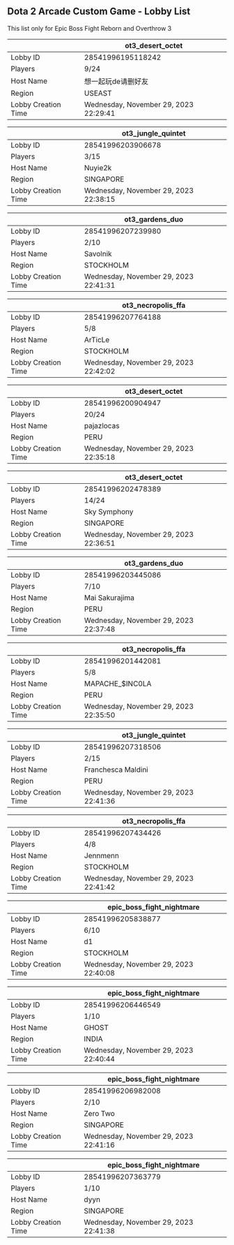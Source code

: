 ## Dota 2 Arcade Custom Game - Lobby List

This list only for Epic Boss Fight Reborn and Overthrow 3

|  | ot3_desert_octet |
| ------ | ------ |
| Lobby ID | 28541996195118242 |
| Players | 9/24 |
| Host Name | 想一起玩de请删好友 |
| Region | USEAST |
| Lobby Creation Time | Wednesday, November 29, 2023 22:29:41 |


|  | ot3_jungle_quintet |
| ------ | ------ |
| Lobby ID | 28541996203906678 |
| Players | 3/15 |
| Host Name | Nuyie2k |
| Region | SINGAPORE |
| Lobby Creation Time | Wednesday, November 29, 2023 22:38:15 |


|  | ot3_gardens_duo |
| ------ | ------ |
| Lobby ID | 28541996207239980 |
| Players | 2/10 |
| Host Name | Savolnik |
| Region | STOCKHOLM |
| Lobby Creation Time | Wednesday, November 29, 2023 22:41:31 |


|  | ot3_necropolis_ffa |
| ------ | ------ |
| Lobby ID | 28541996207764188 |
| Players | 5/8 |
| Host Name | ArTicLe |
| Region | STOCKHOLM |
| Lobby Creation Time | Wednesday, November 29, 2023 22:42:02 |


|  | ot3_desert_octet |
| ------ | ------ |
| Lobby ID | 28541996200904947 |
| Players | 20/24 |
| Host Name | pajazlocas |
| Region | PERU |
| Lobby Creation Time | Wednesday, November 29, 2023 22:35:18 |


|  | ot3_desert_octet |
| ------ | ------ |
| Lobby ID | 28541996202478389 |
| Players | 14/24 |
| Host Name | Sky Symphony |
| Region | SINGAPORE |
| Lobby Creation Time | Wednesday, November 29, 2023 22:36:51 |


|  | ot3_gardens_duo |
| ------ | ------ |
| Lobby ID | 28541996203445086 |
| Players | 7/10 |
| Host Name | Mai Sakurajima |
| Region | PERU |
| Lobby Creation Time | Wednesday, November 29, 2023 22:37:48 |


|  | ot3_necropolis_ffa |
| ------ | ------ |
| Lobby ID | 28541996201442081 |
| Players | 5/8 |
| Host Name | MAPACHE_$INC0LA |
| Region | PERU |
| Lobby Creation Time | Wednesday, November 29, 2023 22:35:50 |


|  | ot3_jungle_quintet |
| ------ | ------ |
| Lobby ID | 28541996207318506 |
| Players | 2/15 |
| Host Name | Franchesca Maldini |
| Region | PERU |
| Lobby Creation Time | Wednesday, November 29, 2023 22:41:36 |


|  | ot3_necropolis_ffa |
| ------ | ------ |
| Lobby ID | 28541996207434426 |
| Players | 4/8 |
| Host Name | Jennmenn |
| Region | STOCKHOLM |
| Lobby Creation Time | Wednesday, November 29, 2023 22:41:42 |


|  | epic_boss_fight_nightmare |
| ------ | ------ |
| Lobby ID | 28541996205838877 |
| Players | 6/10 |
| Host Name | d1 |
| Region | STOCKHOLM |
| Lobby Creation Time | Wednesday, November 29, 2023 22:40:08 |


|  | epic_boss_fight_nightmare |
| ------ | ------ |
| Lobby ID | 28541996206446549 |
| Players | 1/10 |
| Host Name | GHOST |
| Region | INDIA |
| Lobby Creation Time | Wednesday, November 29, 2023 22:40:44 |


|  | epic_boss_fight_nightmare |
| ------ | ------ |
| Lobby ID | 28541996206982008 |
| Players | 2/10 |
| Host Name | Zero Two |
| Region | SINGAPORE |
| Lobby Creation Time | Wednesday, November 29, 2023 22:41:16 |


|  | epic_boss_fight_nightmare |
| ------ | ------ |
| Lobby ID | 28541996207363779 |
| Players | 1/10 |
| Host Name | dyyn |
| Region | SINGAPORE |
| Lobby Creation Time | Wednesday, November 29, 2023 22:41:38 |


